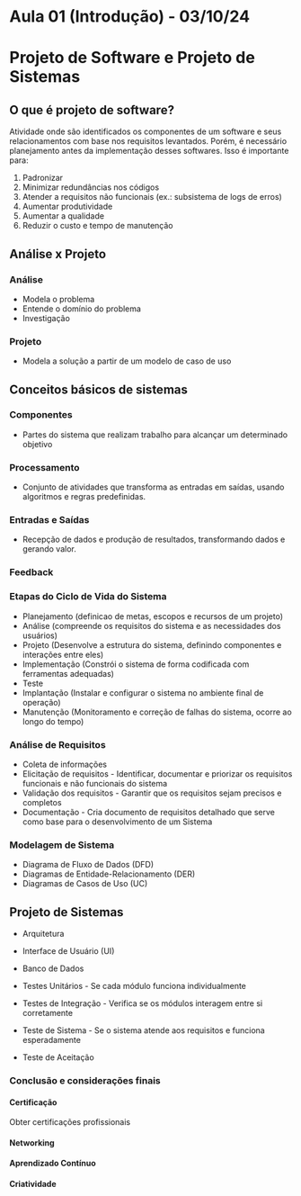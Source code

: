 # Aula 01 (Introdução) - 03/10/24


# Projeto de Software e Projeto de Sistemas

## O que é projeto de software?

Atividade onde são identificados os componentes de um software e seus relacionamentos com base nos requisitos levantados. Porém, é necessário planejamento antes da implementação desses softwares. Isso é importante para:
1. Padronizar
2. Minimizar redundâncias nos códigos
3. Atender a requisitos não funcionais (ex.: subsistema de logs de erros)
4. Aumentar produtividade
5. Aumentar a qualidade
6. Reduzir o custo e tempo de manutenção
## Análise x Projeto
### Análise
- Modela o problema
- Entende o domínio do problema
- Investigação

### Projeto
- Modela a solução a partir de um modelo de caso de uso

## Conceitos básicos de sistemas
### Componentes
- Partes do sistema que realizam trabalho para alcançar um determinado objetivo
### Processamento
* Conjunto de atividades que transforma as entradas em saídas, usando algoritmos e regras predefinidas.

### Entradas e Saídas
- Recepção de dados e produção de resultados, transformando dados e gerando valor.
### Feedback

### Etapas do Ciclo de Vida do Sistema

* Planejamento (definicao de metas, escopos e recursos de um projeto)
* Análise (compreende os requisitos do sistema e as necessidades dos usuários)
* Projeto (Desenvolve a estrutura do sistema, definindo componentes e interações entre eles)
* Implementação (Constrói o sistema de forma codificada com ferramentas adequadas)
* Teste
* Implantação (Instalar e configurar o sistema no ambiente final de operação)
* Manutenção (Monitoramento e correção de falhas do sistema, ocorre ao longo do tempo)

### Análise de Requisitos

* Coleta de informações
* Elicitação de requisitos - Identificar, documentar e priorizar os requisitos funcionais e não funcionais do sistema
* Validação dos requisitos - Garantir que os requisitos sejam precisos e completos
* Documentação - Cria documento de requisitos detalhado que serve como base para o desenvolvimento de um Sistema
### Modelagem de Sistema

* Diagrama de Fluxo de Dados (DFD)
* Diagramas de Entidade-Relacionamento (DER)
* Diagramas de Casos de Uso (UC)
## Projeto de Sistemas

* Arquitetura
* Interface de Usuário (UI)
* Banco de Dados

* Testes Unitários - Se cada módulo funciona individualmente
* Testes de Integração - Verifica se os módulos interagem entre si corretamente
* Teste de Sistema - Se o sistema atende aos requisitos e funciona esperadamente
* Teste de Aceitação

### Conclusão e considerações finais
#### Certificação
Obter certificações profissionais
#### Networking
#### Aprendizado Contínuo
#### Criatividade
